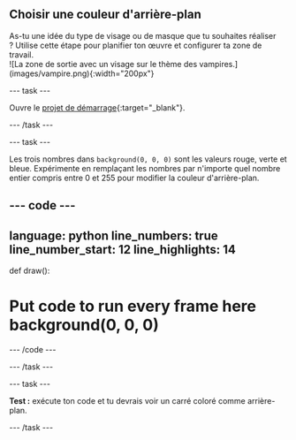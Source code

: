 ## Choisir une couleur d'arrière-plan

<div style="display: flex; flex-wrap: wrap">
<div style="flex-basis: 200px; flex-grow: 1; margin-right: 15px;">
As-tu une idée du type de visage ou de masque que tu souhaites réaliser ? Utilise cette étape pour planifier ton œuvre et configurer ta zone de travail.
</div>
<div>
![La zone de sortie avec un visage sur le thème des vampires.](images/vampire.png){:width="200px"}
</div>
</div>

--- task ---

Ouvre le [projet de démarrage](https://editor.raspberrypi.org/en/projects/make-face-starter){:target="_blank"}.

--- /task ---

--- task ---

Les trois nombres dans `background(0, 0, 0)` sont les valeurs rouge, verte et bleue. Expérimente en remplaçant les nombres par n'importe quel nombre entier compris entre 0 et 255 pour modifier la couleur d'arrière-plan.

--- code ---
---
language: python line_numbers: true line_number_start: 12
line_highlights: 14
---

def draw():   
# Put code to run every frame here background(0, 0, 0)

--- /code ---

--- /task ---

--- task ---

**Test :** exécute ton code et tu devrais voir un carré coloré comme arrière-plan.

--- /task ---
